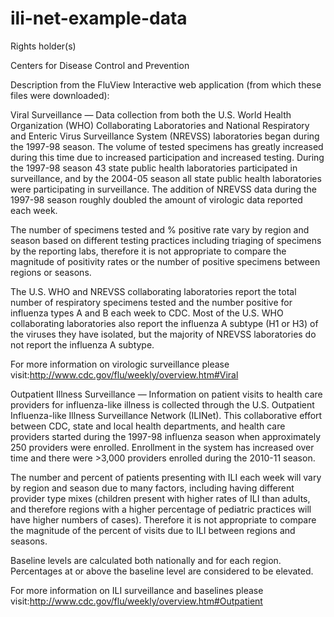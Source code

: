# ili-net-example-data

Rights holder(s)

Centers for Disease Control and Prevention

Description from the FluView Interactive web application (from which these files were downloaded):

Viral Surveillance — Data collection from both the U.S. World Health Organization (WHO) Collaborating Laboratories and National Respiratory and Enteric Virus Surveillance System (NREVSS) laboratories began during the 1997-98 season. The volume of tested specimens has greatly increased during this time due to increased participation and increased testing. During the 1997-98 season 43 state public health laboratories participated in surveillance, and by the 2004-05 season all state public health laboratories were participating in surveillance. The addition of NREVSS data during the 1997-98 season roughly doubled the amount of virologic data reported each week. 

The number of specimens tested and % positive rate vary by region and season based on different testing practices including triaging of specimens by the reporting labs, therefore it is not appropriate to compare the magnitude of positivity rates or the number of positive specimens between regions or seasons. 

The U.S. WHO and NREVSS collaborating laboratories report the total number of respiratory specimens tested and the number positive for influenza types A and B each week to CDC. Most of the U.S. WHO collaborating laboratories also report the influenza A subtype (H1 or H3) of the viruses they have isolated, but the majority of NREVSS laboratories do not report the influenza A subtype. 

For more information on virologic surveillance please visit:http://www.cdc.gov/flu/weekly/overview.htm#Viral

Outpatient Illness Surveillance — Information on patient visits to health care providers for influenza-like illness is collected through the U.S. Outpatient Influenza-like Illness Surveillance Network (ILINet). This collaborative effort between CDC, state and local health departments, and health care providers started during the 1997-98 influenza season when approximately 250 providers were enrolled. Enrollment in the system has increased over time and there were >3,000 providers enrolled during the 2010-11 season.

The number and percent of patients presenting with ILI each week will vary by region and season due to many factors, including having different provider type mixes (children present with higher rates of ILI than adults, and therefore regions with a higher percentage of pediatric practices will have higher numbers of cases). Therefore it is not appropriate to compare the magnitude of the percent of visits due to ILI between regions and seasons.

Baseline levels are calculated both nationally and for each region. Percentages at or above the baseline level are considered to be elevated.

For more information on ILI surveillance and baselines please visit:http://www.cdc.gov/flu/weekly/overview.htm#Outpatient
